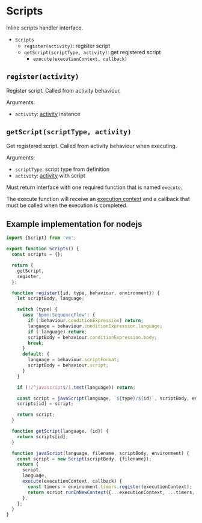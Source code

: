 Scripts
=======

Inline scripts handler interface.

- `Scripts`
  - `register(activity)`: register script
  - `getScript(scriptType, activity)`: get registered script
    - `execute(executionContext, callback)`

## `register(activity)`

Register script. Called from activity behaviour.

Arguments:
- `activity`: [activity](/docs/Activity.md) instance

## `getScript(scriptType, activity)`

Get registered script. Called from activity behaviour when executing.

Arguments:
- `scriptType`: script type from definition
- `activity`: [activity](/docs/Activity.md) with script

Must return interface with one required function that is named `execute`.

The execute function will receive an [execution context](/docs/ExecutionScope.md) and a callback that must be called when the execution is completed.

## Example implementation for nodejs

```js
import {Script} from 'vm';

export function Scripts() {
  const scripts = {};

  return {
    getScript,
    register,
  };

  function register({id, type, behaviour, environment}) {
    let scriptBody, language;

    switch (type) {
      case 'bpmn:SequenceFlow': {
        if (!behaviour.conditionExpression) return;
        language = behaviour.conditionExpression.language;
        if (!language) return;
        scriptBody = behaviour.conditionExpression.body;
        break;
      }
      default: {
        language = behaviour.scriptFormat;
        scriptBody = behaviour.script;
      }
    }

    if (!/^javascript$/i.test(language)) return;

    const script = javaScript(language, `${type}/${id}`, scriptBody, environment);
    scripts[id] = script;

    return script;
  }

  function getScript(language, {id}) {
    return scripts[id];
  }

  function javaScript(language, filename, scriptBody, environment) {
    const script = new Script(scriptBody, {filename});
    return {
      script,
      language,
      execute(executionContext, callback) {
        const timers = environment.timers.register(executionContext);
        return script.runInNewContext({...executionContext, ...timers, next: callback});
      },
    };
  }
}
```
